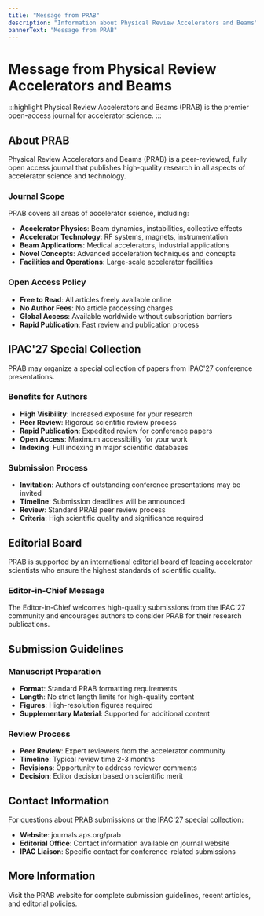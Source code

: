 ```yaml
---
title: "Message from PRAB"
description: "Information about Physical Review Accelerators and Beams"
bannerText: "Message from PRAB"
---
```


# Message from Physical Review Accelerators and Beams

:::highlight
Physical Review Accelerators and Beams (PRAB) is the premier open-access journal for accelerator science.
:::

## About PRAB

Physical Review Accelerators and Beams (PRAB) is a peer-reviewed, fully open access journal that publishes high-quality research in all aspects of accelerator science and technology.

### Journal Scope

PRAB covers all areas of accelerator science, including:
- **Accelerator Physics**: Beam dynamics, instabilities, collective effects
- **Accelerator Technology**: RF systems, magnets, instrumentation
- **Beam Applications**: Medical accelerators, industrial applications
- **Novel Concepts**: Advanced acceleration techniques and concepts
- **Facilities and Operations**: Large-scale accelerator facilities

### Open Access Policy

- **Free to Read**: All articles freely available online
- **No Author Fees**: No article processing charges
- **Global Access**: Available worldwide without subscription barriers
- **Rapid Publication**: Fast review and publication process

## IPAC'27 Special Collection

PRAB may organize a special collection of papers from IPAC'27 conference presentations.

### Benefits for Authors

- **High Visibility**: Increased exposure for your research
- **Peer Review**: Rigorous scientific review process
- **Rapid Publication**: Expedited review for conference papers
- **Open Access**: Maximum accessibility for your work
- **Indexing**: Full indexing in major scientific databases

### Submission Process

- **Invitation**: Authors of outstanding conference presentations may be invited
- **Timeline**: Submission deadlines will be announced
- **Review**: Standard PRAB peer review process
- **Criteria**: High scientific quality and significance required

## Editorial Board

PRAB is supported by an international editorial board of leading accelerator scientists who ensure the highest standards of scientific quality.

### Editor-in-Chief Message

The Editor-in-Chief welcomes high-quality submissions from the IPAC'27 community and encourages authors to consider PRAB for their research publications.

## Submission Guidelines

### Manuscript Preparation
- **Format**: Standard PRAB formatting requirements
- **Length**: No strict length limits for high-quality content
- **Figures**: High-resolution figures required
- **Supplementary Material**: Supported for additional content

### Review Process
- **Peer Review**: Expert reviewers from the accelerator community
- **Timeline**: Typical review time 2-3 months
- **Revisions**: Opportunity to address reviewer comments
- **Decision**: Editor decision based on scientific merit

## Contact Information

For questions about PRAB submissions or the IPAC'27 special collection:
- **Website**: journals.aps.org/prab
- **Editorial Office**: Contact information available on journal website
- **IPAC Liaison**: Specific contact for conference-related submissions

## More Information

Visit the PRAB website for complete submission guidelines, recent articles, and editorial policies.
